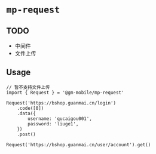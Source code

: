 # `mp-request`

## TODO
 - 中间件
 - 文件上传

## Usage

```
// 暂不支持文件上传
import { Request } = '@gm-mobile/mp-request'

Request('https://bshop.guanmai.cn/login')
    .code([0])
    .data({
        username: 'qucaigou001',
        password: 'liuge1',
    })
    .post()

Request('https://bshop.guanmai.cn/user/account').get()
```
